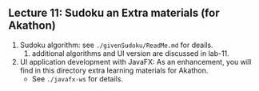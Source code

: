Lecture 11: Sudoku an Extra materials (for Akathon)
-------------------------------------------

1. Sudoku algorithm: see `./givenSudoku/ReadMe.md` for deails.
   1. additional algorithms and UI version are discussed in lab-11.
2. UI application development with JavaFX: As an enhancement, you will find in this directory extra learning materials for Akathon. 
   - See `./javafx-ws` for details.